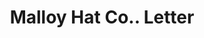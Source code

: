 ---
doi: 10.7916/D8NG62MX
date_other: '1920'
date_other_textual: '1920'
form: correspondence
genre:
- Letters (correspondence)
name:
- Malloy Hat Co.
object_in_context_url: https://biggert.cul.columbia.edu/items/view/ave_biggert_00061
subject_hierarchical_geographic:
- Danbury, Connecticut, United States
subject_name:
- Malloy Hat Co.
title: Malloy Hat Co.. Letter
sort_title: Malloy Hat Co.. Letter
call_number: ave_biggert_00061
coordinates:
- 41.40222222222222,-73.47111111111111
pid: ave_biggert_00061
identifiers: ave_biggert_00061
thumbnail: https://derivativo-3.library.columbia.edu/iiif/2/ldpd:342723/full/!256,256/0/native.jpg
permalink: /biggert/ave_biggert_00061/
layout: iiif-image-page
---